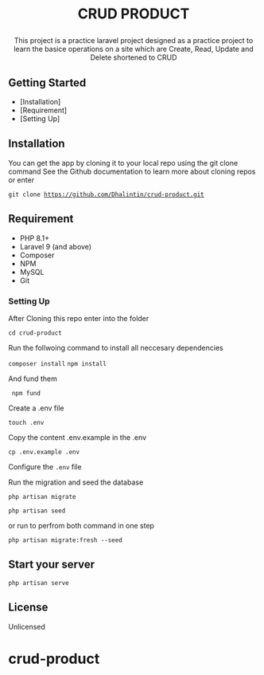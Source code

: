 # <p align="center">CRUD PRODUCT</p>

<p align="center">This project is a practice laravel project designed as a practice project to learn the basice operations on a site which are Create, Read, Update and Delete shortened to CRUD
</p>

## Getting Started

- [Installation]
- [Requirement]
- [Setting Up]

## Installation

You can get the app by cloning it to your local repo using the git clone command
See the Github documentation to learn more about cloning repos or enter

<code>git clone https://github.com/Dhalintin/crud-product.git</code>

## Requirement

- PHP 8.1+
- Laravel 9 (and above)
- Composer
- NPM
- MySQL
- Git

### Setting Up

After Cloning this repo enter into the folder

<code>cd crud-product</code>

Run the follwoing command to install all neccesary dependencies

<code>composer install</code>
<code>npm install</code>

And fund them

<code> npm fund</code>

Create a .env file

<code>touch .env</code>

Copy the content .env.example in the .env

<code>cp .env.example .env</code>

Configure the <code>.env</code> file

Run the migration and seed the database

<code>php artisan migrate</code>

<code>php artisan seed</code>

or run to perfrom both command in one step

<code>php artisan migrate:fresh --seed</code>

## Start your server

<code>php artisan serve</code>

## License

Unlicensed

# crud-product
